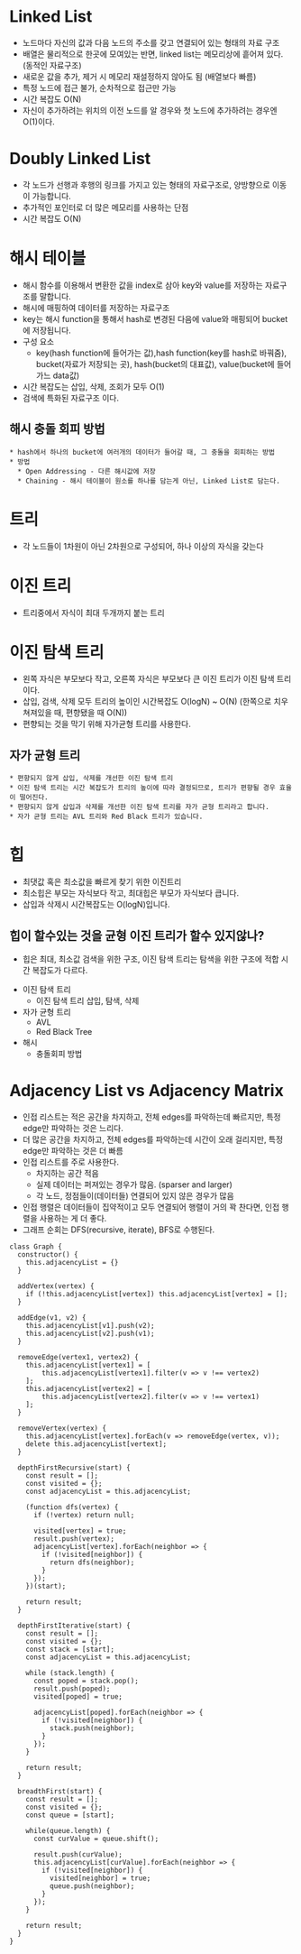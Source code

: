# Linked List
  * 노드마다 자신의 값과 다음 노드의 주소를 갖고 연결되어 있는 형태의 자료 구조
  * 배열은 물리적으로 한곳에 모여있는 반면, linked list는 메모리상에 흩어져 있다. (동적인 자료구조)
  * 새로운 값을 추가, 제거 시 메모리 재설정하지 않아도 됨 (배열보다 빠름)
  * 특정 노드에 접근 불가, 순차적으로 접근만 가능
  * 시간 복잡도 O(N)
  * 자신이 추가하려는 위치의 이전 노드를 알 경우와 첫 노드에 추가하려는 경우엔 O(1)이다.

# Doubly Linked List
  * 각 노드가 선행과 후행의 링크를 가지고 있는 형태의 자료구조로, 양방향으로 이동이 가능합니다.
  * 추가적인 포인터로 더 많은 메모리를 사용하는 단점
  * 시간 복잡도 O(N)

# 해시 테이블
  * 해시 함수를 이용해서 변환한 값을 index로 삼아 key와 value를 저장하는 자료구조를 말합니다.
  * 해시에 매핑하여 데이터를 저장하는 자료구조
  * key는 해시 function을 통해서 hash로 변경된 다음에 value와 매핑되어 bucket에 저장됩니다.
  * 구성 요소
    * key(hash function에 들어가는 값),hash function(key를 hash로 바꿔줌), bucket(자료가 저장되는 곳), hash(bucket의 대표값), value(bucket에 들어가느 data값)
  * 시간 복잡도는 삽입, 삭제, 조회가 모두 O(1)
  * 검색에 특화된 자료구조 이다.

  ## 해시 충돌 회피 방법
    * hash에서 하나의 bucket에 여러개의 데이터가 들어갈 때, 그 충돌을 회피하는 방법
    * 방법
      * Open Addressing - 다른 해시값에 저장
      * Chaining - 해시 테이블이 원소를 하나를 담는게 아닌, Linked List로 담는다.

# 트리
  * 각 노드들이 1차원이 아닌 2차원으로 구성되어, 하나 이상의 자식을 갖는다

# 이진 트리
  * 트리중에서 자식이 최대 두개까지 붙는 트리

# 이진 탐색 트리
  * 왼쪽 자식은 부모보다 작고, 오른쪽 자식은 부모보다 큰 이진 트리가 이진 탐색 트리이다.
  * 삽입, 검색, 삭제 모두 트리의 높이인 시간복잡도 O(logN) ~ O(N) (한쪽으로 치우쳐져있을 때, 편향됐을 때 O(N))
  * 편향되는 것을 막기 위해 자가균형 트리를 사용한다.

  ## 자가 균형 트리
    * 편향되지 않게 삽입, 삭제를 개선한 이진 탐색 트리
    * 이진 탐색 트리는 시간 복잡도가 트리의 높이에 따라 결정되므로, 트리가 편향될 경우 효율이 떨어진다.
    * 편향되지 않게 삽입과 삭제를 개선한 이진 탐색 트리를 자가 균형 트리라고 합니다.
    * 자가 균형 트리는 AVL 트리와 Red Black 트리가 있습니다. 

# 힙
  * 최댓값 혹은 최소값을 빠르게 찾기 위한 이진트리
  * 최소힙은 부모는 자식보다 작고, 최대힙은 부모가 자식보다 큽니다.
  * 삽입과 삭제시 시간복잡도는 O(logN)입니다.


## 힙이 할수있는 것을 균형 이진 트리가 할수 있지않나?
  * 힙은 최대, 최소값 검색을 위한 구조, 이진 탐색 트리는 탐색을 위한 구조에 적합 시간 복잡도가 다르다.


- 이진 탐색 트리
  - 이진 탐색 트리 삽입, 탐색, 삭제
- 자가 균형 트리
  - AVL
  - Red Black Tree
- 해시
  - 충돌회피 방법

# Adjacency List vs Adjacency Matrix
  * 인접 리스트는 적은 공간을 차지하고, 전체 edges를 파악하는데 빠르지만, 특정 edge만 파악하는 것은 느리다. 
  * 더 많은 공간을 차지하고, 전체 edges를 파악하는데 시간이 오래 걸리지만, 특정 edge만 파악하는 것은 더 빠름
  * 인접 리스트를 주로 사용한다.
    * 차지하는 공간 적음
    * 실제 데이터는 퍼져있는 경우가 많음. (sparser and larger)
    * 각 노드, 정점들이(데이터들) 연결되어 있지 않은 경우가 많음
  * 인접 행렬은 데이터들이 집약적이고 모두 연결되어 행렬이 거의 꽉 찬다면, 인접 행렬을 사용하는 게 더 좋다.
  * 그래프 순회는 DFS(recursive, iterate), BFS로 수행된다.

```
class Graph {
  constructor() {
    this.adjacencyList = {}
  }

  addVertex(vertex) {
    if (!this.adjacencyList[vertex]) this.adjacencyList[vertex] = [];
  }

  addEdge(v1, v2) {
    this.adjacencyList[v1].push(v2);
    this.adjacencyList[v2].push(v1);
  }

  removeEdge(vertex1, vertex2) {
    this.adjacencyList[vertex1] = [
        this.adjacencyList[vertex1].filter(v => v !== vertex2)
    ];
    this.adjacencyList[vertex2] = [
        this.adjacencyList[vertex2].filter(v => v !== vertex1)
    ];
  }

  removeVertex(vertex) {
    this.adjacencyList[vertex].forEach(v => removeEdge(vertex, v));
    delete this.adjacencyList[vertext];
  }

  depthFirstRecursive(start) {
    const result = [];
    const visited = {};
    const adjacencyList = this.adjacencyList;

    (function dfs(vertex) {
      if (!vertex) return null;

      visited[vertex] = true;
      result.push(vertex);
      adjacencyList[vertex].forEach(neighbor => {
        if (!visited[neighbor]) {
          return dfs(neighbor);
        }
      });
    })(start);

    return result;
  }

  depthFirstIterative(start) {
    const result = [];
    const visited = {};
    const stack = [start];
    const adjacencyList = this.adjacencyList;
    
    while (stack.length) {
      const poped = stack.pop();
      result.push(poped);
      visited[poped] = true;

      adjacencyList[poped].forEach(neighbor => {
        if (!visited[neighbor]) {
          stack.push(neighbor);
        }
      });
    }

    return result;
  }

  breadthFirst(start) {
    const result = [];
    const visited = {};
    const queue = [start];

    while(queue.length) {
      const curValue = queue.shift();
      
      result.push(curValue);
      this.adjacencyList[curValue].forEach(neighbor => {
        if (!visited[neighbor]) {
          visited[neighbor] = true;
          queue.push(neighbor);
        }
      });
    }

    return result;
  }
}

```
